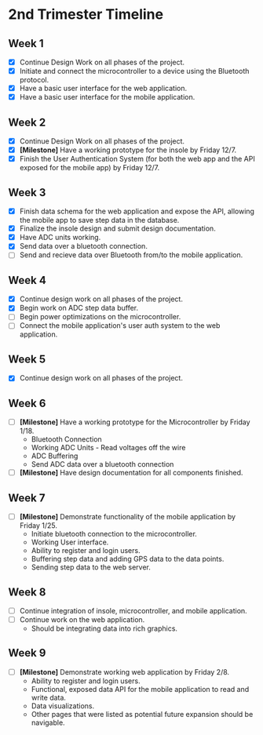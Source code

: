 # 2nd Trimester Timeline
## Week 1
* [x] Continue Design Work on all phases of the project.
* [x] Initiate and connect the microcontroller to a device using the Bluetooth protocol.
* [x] Have a basic user interface for the web application.
* [x] Have a basic user interface for the mobile application.
## Week 2
* [x] Continue Design Work on all phases of the project.
* [x] __[Milestone]__ Have a working prototype for the insole by Friday 12/7.
* [x] Finish the User Authentication System (for both the web app and the API exposed for the mobile app) by Friday 12/7.
## Week 3
* [x] Finish data schema for the web application and expose the API, allowing the mobile app to save step data in the database.
* [x] Finalize the insole design and submit design documentation.
* [x] Have ADC units working.
* [x] Send data over a bluetooth connection.
* [ ] Send and recieve data over Bluetooth from/to the mobile application.
## Week 4
* [x] Continue design work on all phases of the project.
* [x] Begin work on ADC step data buffer.
* [ ] Begin power optimizations on the microcontroller.
* [ ] Connect the mobile application's user auth system to the web application.
## Week 5
* [x] Continue design work on all phases of the project.
## Week 6
* [ ] __[Milestone]__ Have a working prototype for the Microcontroller by Friday 1/18.
  * Bluetooth Connection
  * Working ADC Units - Read voltages off the wire
  * ADC Buffering
  * Send ADC data over a bluetooth connection
* [ ] __[Milestone]__ Have design documentation for all components finished.
## Week 7
* [ ] __[Milestone]__ Demonstrate functionality of the mobile application by Friday 1/25.
  * Initiate bluetooth connection to the microcontroller.
  * Working User interface.
  * Ability to register and login users.
  * Buffering step data and adding GPS data to the data points.
  * Sending step data to the web server.
## Week 8
* [ ] Continue integration of insole, microcontroller, and mobile application.
* [ ] Continue work on the web application.
  * Should be integrating data into rich graphics.
## Week 9
* [ ] __[Milestone]__ Demonstrate working web application by Friday 2/8.
  * Ability to register and login users.
  * Functional, exposed data API for the mobile application to read and write data.
  * Data visualizations.
  * Other pages that were listed as potential future expansion should be navigable.
